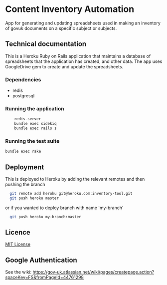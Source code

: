 # Content Inventory Automation

App for generating and updating spreadsheets used in making an inventory of govuk documents on a specific subject or subjects.

## Technical documentation

This is a Heroku Ruby on Rails application that maintains a database of spreadsheets that the 
application has created, and other data.  The app uses GoogleDrive gem to create and 
update the spreadsheets.

### Dependencies

* redis
* postgresql

### Running the application

```sh
    redis-server
    bundle exec sidekiq
    bundle exec rails s
```


### Running the test suite

```sh
bundle exec rake
```

## Deployment

This is deployed to Heroku by adding the relevant remotes and then pushing the branch

```sh
  git remote add heroku git@heroku.com:inventory-tool.git
  git push heroku master
```

or if you wanted to deploy branch with name 'my-branch'

```sh
  git push heroku my-branch:master
```


## Licence

[MIT License](LICENCE)


## Google Authentication

See the wiki: https://gov-uk.atlassian.net/wiki/pages/createpage.action?spaceKey=FS&fromPageId=44761298
